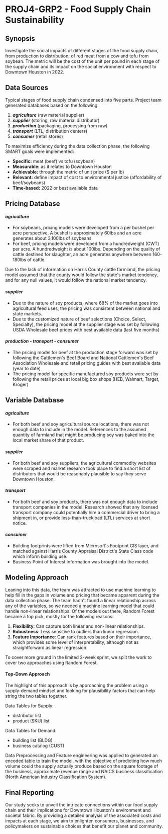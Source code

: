 # PROJ4-GRP2 - Food Supply Chain Sustainability 
## Synopsis

Investigate the social impacts of different stages of the food supply chain, from production to distribution; of red meat from a cow and tofu from soybean. The metric will be the cost of the unit per pound in each stage of the supply chain and its impact on the social environment with respect to Downtown Houston in 2022. 

## Data Sources 

Typical stages of food supply chain condensed into five parts. Project team generated databases based on the following:

1. ***agriculture*** (raw material supplier) 
2. ***supplier*** (storing, raw material distributor)
3. ***production*** (packaging, processing from raw)
4. ***transport*** (LTL, distribution centers)
5. ***consumer*** (retail stores)

To maximize efficiency during the data collection phase, the following SMART goals were implemented: 

- **Specific:** meat (beef) vs tofu (soybean)
- **Measurable:** as it relates to Downtown Houston
- **Achievable:** through the metric of unit price ($ per lb)
- **Relevant:** define impact of cost to environmental justice (affordability of beef/soybeans)
- **Time-based:** 2022 or best available data



## Pricing Database 

#### *agriculture* 

- For soybeans, pricing models were developed from a per bushel per acre perspective. A bushel is approximately 60lbs and an acre generates about 3,100lbs of soybeans. 
- For beef, pricing models were developed from a hundredweight (CWT) per acre. A hundredweight is about 100lbs. Depending on the quality of cattle destined for slaughter, an acre generates anywhere between 160-180lbs of cattle.

Due to the lack of information on Harris County cattle farmland, the pricing model assumed that the county would follow the state's market tendency, and for any null values, it would follow the national market tendency. 

#### *supplier* 

- Due to the nature of soy products, where 68% of the market goes into agricultural feed uses, the pricing  was consistent between national and state markets. 
- Due to the customized nature of beef selections (Choice, Select, Specialty), the pricing model at the supplier stage was set by following USDA Wholesale beef prices with best available data (last five months)

#### *production - transport - consumer*

- The pricing model for beef at the production stage forward was set by following the Cattlemen's Beef Board and National Cattlemen's Beef Association Wholesale and retail pricing guides with best available data (year to date)
- The pricing model for specific manufactured soy products were set by following the retail prices at local big box shops (HEB, Walmart, Target, Kroger)



## Variable Database 

#### *agriculture* 

- For both beef and soy agricultural source locations, there was not enough data to include in the model. References to the assumed quantity of farmland that might be producing soy was baked into the local market share of that product. 

#### *supplier*

- For both beef and soy suppliers, the agricultural commodity websites were scraped and market research took place to find a short list of distributors that would be reasonably plausible to say they serve Downtown Houston. 

#### *transport*

- For both beef and soy products, there was not enough data to include transport companies in the model. Research showed that any licensed transport company could potentially hire a commercial driver to bring a shipment in, or provide less-than-truckload (LTL) services at short notice. 

#### *consumer*

- Building footprints were lifted from Microsoft's Footprint GIS layer, and matched against Harris County Appraisal District's State Class code which inform building use. 
- Business Point of Interest information was brought into the model. 



## Modeling Approach 

Leaning into this data, the team was attracted to use machine learning to help fill in the gaps in volume and pricing that became apparent during the data collection phase.  The team hadn't found a linear relationship across any of the variables, so we needed a machine learning model that could handle non-linear relationships.  Of the models out there, Random Forest became a top pick, mostly for the following reasons: 

1. **Flexibility**: Can capture both linear and non-linear relationships.
2. **Robustness**:  Less sensitive to outliers than linear regression.
3. **Feature Importance**: Can rank features based on their importance, which provides some level of interpretability, although not as straightforward as linear regression.

To cover more ground in the limited 2-week sprint, we split the work to cover two approaches using Random Forest. 

#### Top-Down Approach 

The highlight of this approach is by approaching the problem using a supply-demand mindset and looking for plausibility factors that can help string the two tables together. 

Data Tables for Supply:

- distributor list 
- product (SKU) list

Data Tables for Demand: 

- building list (BLDG)
- business catalog (CUST)

Data Preprocessing and Feature engineering was applied to generated an encoded table to train the model, with the objective of predicting how much volume could the supply actually produce based on the square footage of the business, approximate revenue range and NAICS business classification (North American Industry Classification System). 



## Final Reporting

Our study seeks to unveil the intricate connections within our food supply chain and their implications for Downtown Houston's environment and societal fabric. By providing a detailed analysis of the associated costs and impacts at each stage, we aim to enlighten consumers, businesses, and policymakers on sustainable choices that benefit our planet and community.
